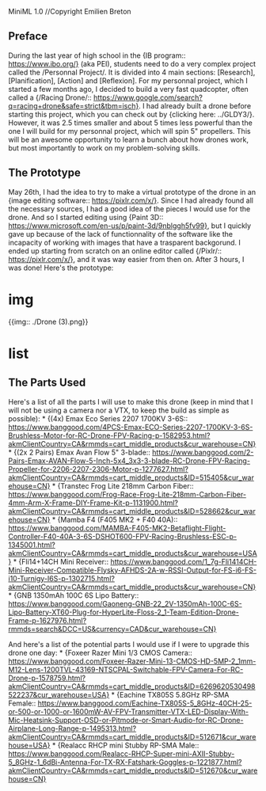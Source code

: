 MiniML 1.0
//Copyright Emilien Breton

Preface
-------

During the last year of high school in the {IB program:: https://www.ibo.org/} (aka PEI), students need to do a very complex project called the /Personnal Project/. It is divided into 4 main sections: [Research], [Planification], [Action] and [Reflexion]. For my personnal project, which I started a few months ago, I decided to build a very fast quadcopter, often called a {/Racing Drone/:: https://www.google.com/search?q=racing+drone&safe=strict&tbm=isch}. I had already built a drone before starting this project, which you can check out by {clicking here: ../GLDY3/}. However, it was 2.5 times smaller and about 5 times less powerful than the one I will build for my personnal project, which will spin 5" propellers. This will be an awesome opportunity to learn a bunch about how drones work, but most importantly to work on my problem-solving skills.


The Prototype
-------------

May 26th, I had the idea to try to make a virtual prototype of the drone in an {image editing software:: https://pixlr.com/x/}. Since I had already found all the necessary sources, I had a good idea of the pieces I would use for the drone. And so I started editing using {Paint 3D:: https://www.microsoft.com/en-us/p/paint-3d/9nblggh5fv99}, but I quickly gave up because of the lack of functionnality of the software like the incapacity of working with images that have a trasparent backgorund. I ended up starting from scratch on an online editor called {/Pixlr/:: https://pixlr.com/x/}, and it was way easier from then on. After 3 hours, I was done! Here's the prototype:
# img
{{img:: ./Drone (3).png}}

# list
The Parts Used
---------------

Here's a list of all the parts I will use to make this drone (keep in mind that I will not be using a camera nor a VTX, to keep the build as simple as possible):
	* {(4x) Emax Eco Series 2207 1700KV 3-6S:: https://www.banggood.com/4PCS-Emax-ECO-Series-2207-1700KV-3-6S-Brushless-Motor-for-RC-Drone-FPV-Racing-p-1582953.html?akmClientCountry=CA&rmmds=cart_middle_products&cur_warehouse=CN}
	* {(2x 2 Pairs) Emax Avan Flow 5" 3-blade:: https://www.banggood.com/2-Pairs-Emax-AVAN-Flow-5-Inch-5x4_3x3-3-blade-RC-Drone-FPV-Racing-Propeller-for-2206-2207-2306-Motor-p-1277627.html?akmClientCountry=CA&rmmds=cart_middle_products&ID=515405&cur_warehouse=CN}
	* {Transtec Frog Lite 218mm Carbon Fiber:: https://www.banggood.com/Frog-Race-Frog-Lite-218mm-Carbon-Fiber-4mm-Arm-X-Frame-DIY-Frame-Kit-p-1131900.html?akmClientCountry=CA&rmmds=cart_middle_products&ID=528662&cur_warehouse=CN}
	* {Mamba F4 (F405 MK2 + F40 40A):: https://www.banggood.com/MAMBA-F405-MK2-Betaflight-Flight-Controller-F40-40A-3-6S-DSHOT600-FPV-Racing-Brushless-ESC-p-1345001.html?akmClientCountry=CA&rmmds=cart_middle_products&cur_warehouse=USA}
	* {Fli14+14CH Mini Receiver:: https://www.banggood.com/1_7g-Fli1414CH-Mini-Receiver-Compatible-Flysky-AFHDS-2A-w-RSSI-Output-for-FS-i6-FS-i10-Turnigy-I6S-p-1302715.html?akmClientCountry=CA&rmmds=cart_middle_products&cur_warehouse=CN}
	* {GNB 1350mAh 100C 6S Lipo Battery:: https://www.banggood.com/Gaoneng-GNB-22_2V-1350mAh-100C-6S-Lipo-Battery-XT60-Plug-for-HyperLite-Floss-2_1-Team-Edition-Drone-Frame-p-1627976.html?rmmds=search&DCC=US&currency=CAD&cur_warehouse=CN}

And here's a list of the potential parts I would use if I were to upgrade this drone one day:
	* {Foxeer Razer Mini 1/3 CMOS Camera:: https://www.banggood.com/Foxeer-Razer-Mini-13-CMOS-HD-5MP-2_1mm-M12-Lens-1200TVL-43169-NTSCPAL-Switchable-FPV-Camera-For-RC-Drone-p-1578759.html?akmClientCountry=CA&rmmds=cart_middle_products&ID=6269620530498522237&cur_warehouse=USA}
	* {Eachine TX805S 5.8GHz RP-SMA Female:: https://www.banggood.com/Eachine-TX805S-5_8GHz-40CH-25-or-500-or-1000-or-1600mW-AV-FPV-Transmitter-VTX-LED-Display-With-Mic-Heatsink-Support-OSD-or-Pitmode-or-Smart-Audio-for-RC-Drone-Airplane-Long-Range-p-1495313.html?akmClientCountry=CA&rmmds=cart_middle_products&ID=512671&cur_warehouse=USA}
	* {Realacc RHCP mini Stubby RP-SMA Male:: https://www.banggood.com/Realacc-RHCP-Super-mini-AXII-Stubby-5_8GHz-1_6dBi-Antenna-For-TX-RX-Fatshark-Goggles-p-1221877.html?akmClientCountry=CA&rmmds=cart_middle_products&ID=512670&cur_warehouse=CN}
